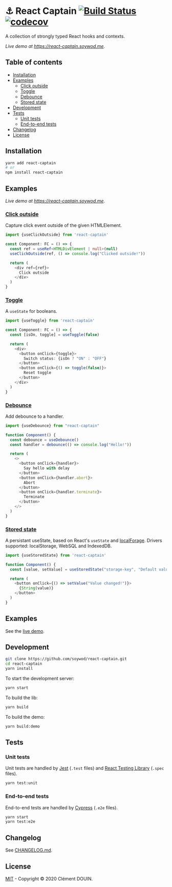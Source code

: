 # :anchor: React Captain [![Build Status](https://travis-ci.org/soywod/react-captain.svg?branch=master)](https://travis-ci.org/soywod/react-captain) [![codecov](https://codecov.io/gh/soywod/react-captain/branch/master/graph/badge.svg)](https://codecov.io/gh/soywod/react-captain)

A collection of strongly typed React hooks and contexts.

*Live demo at https://react-captain.soywod.me.*

## Table of contents

  - [Installation](#installation)
  - [Examples](#examples)
    - [Click outside](#click-outside)
    - [Toggle](#toggle)
    - [Debounce](#debounce)
    - [Stored state](#stored-state)
  - [Development](#development)
  - [Tests](#tests)
    - [Unit tests](#unit-tests)
    - [End-to-end tests](#end-to-end-tests)
  - [Changelog](#changelog)
  - [License](#license)

## Installation

```bash
yarn add react-captain
# or
npm install react-captain
```

## Examples

*Live demo at https://react-captain.soywod.me.*

### [Click outside](https://github.com/soywod/react-captain/tree/master/src/click-outside)

Capture click event outside of the given HTMLElement.

```typescript
import {useClickOutside} from 'react-captain'

const Component: FC = () => {
  const ref = useRef<HTMLDivElement | null>(null)
  useClickOutside(ref, () => console.log("Clicked outside!"))

  return (
    <div ref={ref}>
      Click outside
    </div>
  )
}
```

### [Toggle](https://github.com/soywod/react-captain/tree/master/src/toggle)

A `useState` for booleans.

```typescript
import {useToggle} from 'react-captain'

const Component: FC = () => {
  const [isOn, toggle] = useToggle(false)

  return (
    <div>
      <button onClick={toggle}>
        Switch status: {isOn ? "ON" : "OFF"}
      </button>
      <button onClick={() => toggle(false)}>
        Reset toggle
      </button>
    </div>
  )
}
```

### [Debounce](https://github.com/soywod/react-captain/tree/master/src/debounce)

Add debounce to a handler.

```typescript
import {useDebounce} from "react-captain"

function Component() {
  const debounce = useDebounce()
  const handler = debounce(() => console.log("Hello!"))

  return (
    <>
      <button onClick={handler}>
        Say hello with delay
      </button>
      <button onClick={handler.abort}>
        Abort
      </button>
      <button onClick={handler.terminate}>
        Terminate
      </button>
    </>
  )
}
```

### [Stored state](https://github.com/soywod/react-captain/tree/master/src/stored-state)

A persistant useState, based on React's `useState` and
[localForage](https://github.com/localForage/localForage). Drivers supported:
localStorage, WebSQL and IndexedDB.

```typescript
import {useStoredState} from 'react-captain'

function Component() {
  const [value, setValue] = useStoredState("storage-key", "Default value")

  return (
    <button onClick={() => setValue("Value changed!")}>
      {String(value)}
    </button>
  )
}
```

## Examples

See the [live demo](https://react-captain.soywod.me).

## Development

```bash
git clone https://github.com/soywod/react-captain.git
cd react-captain
yarn install
```

To start the development server:

```bash
yarn start
```

To build the lib:

```bash
yarn build
```

To build the demo:

```bash
yarn build:demo
```

## Tests
### Unit tests

Unit tests are handled by [Jest](https://jestjs.io) (`.test` files) and [React
Testing Library](https://testing-library.com/docs/react-testing-library/intro)
(`.spec` files).

```bash
yarn test:unit
```

### End-to-end tests

End-to-end tests are handled by [Cypress](https://www.cypress.io) (`.e2e`
files).

```bash
yarn start
yarn test:e2e
```

## Changelog

See [CHANGELOG.md](https://github.com/soywod/react-captain/blob/master/CHANGELOG.md).

## License

[MIT](https://github.com/soywod/react-captain/blob/master/LICENSE) -
Copyright © 2020 Clément DOUIN.

